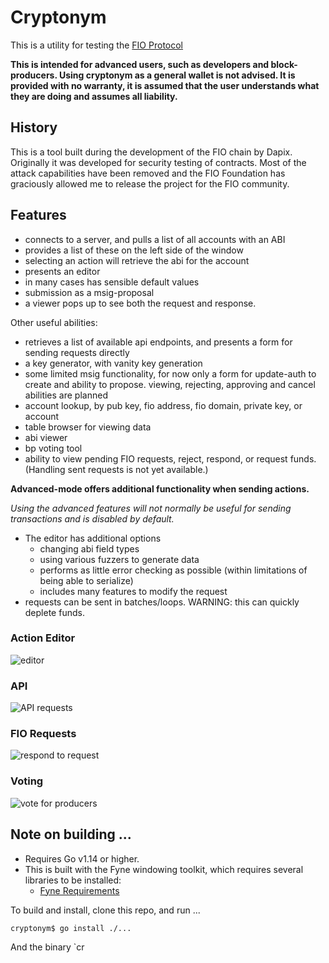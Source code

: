 # Cryptonym

This is a utility for testing the [FIO Protocol](https://fioprotocol.io)

**This is intended for advanced users, such as developers and block-producers. Using cryptonym as a general wallet is not advised.
It is provided with no warranty, it is assumed that the user understands what they are doing and assumes all liability.**

## History

This is a tool built during the development of the FIO chain by Dapix. Originally it was developed for security testing
of contracts. Most of the attack capabilities have been removed and the FIO Foundation has graciously allowed me to
release the project for the FIO community.

## Features

 * connects to a server, and pulls a list of all accounts with an ABI
 * provides a list of these on the left side of the window
 * selecting an action will retrieve the abi for the account
 * presents an editor
 * in many cases has sensible default values
 * submission as a msig-proposal
 * a viewer pops up to see both the request and response.

Other useful abilities:

 * retrieves a list of available api endpoints, and presents a form for sending requests directly
 * a key generator, with vanity key generation
 * some limited msig functionality, for now only a form for update-auth to create and ability to propose. viewing, rejecting, approving and cancel abilities are planned
 * account lookup, by pub key, fio address, fio domain, private key, or account
 * table browser for viewing data
 * abi viewer
 * bp voting tool
 * ability to view pending FIO requests, reject, respond, or request funds. (Handling sent requests is not yet available.)

**Advanced-mode offers additional functionality when sending actions.**

 *Using the advanced features will not normally be useful for sending transactions and is disabled by default.*

 * The editor has additional options
   - changing abi field types
   - using various fuzzers to generate data
   - performs as little error checking as possible (within limitations of being able to serialize)
   - includes many features to modify the request
 * requests can be sent in batches/loops. WARNING: this can quickly deplete funds.



### Action Editor

![editor](doc/action-editor.png)

### API

![API requests](doc/api-request.png)

### FIO Requests

![respond to request](doc/respond-request.png)

### Voting

![vote for producers](doc/vote-producer.png)

## Note on building ...

* Requires Go v1.14 or higher.
* This is built with the Fyne windowing toolkit, which requires several libraries to be installed:
  - [Fyne Requirements](https://developer.fyne.io/started/#prerequisites)

To build and install, clone this repo, and run ...

```
cryptonym$ go install ./...
```

And the binary `cr